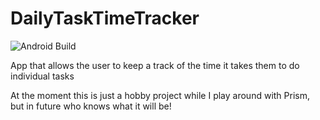 # DailyTaskTimeTracker

![Android Build](https://github.com/gazwinter/DailyTaskTimeTracker/workflows/CI%20on%20Push%20and%20Pull%20Request/badge.svg)

App that allows the user to keep a track of the time it takes them to do individual tasks

At the moment this is just a hobby project while I play around with Prism, but in future who knows what it will be!
